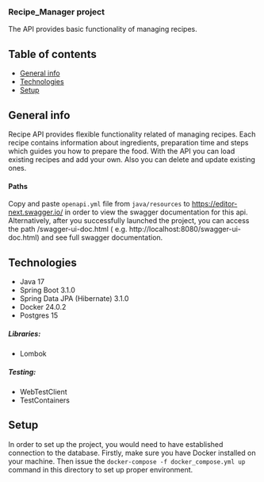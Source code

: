 ### Recipe_Manager project

The API provides basic functionality of managing recipes.

## Table of contents

* [General info](#general-info)
* [Technologies](#technologies)
* [Setup](#setup)

## General info

Recipe API provides flexible functionality related of managing recipes.
Each recipe contains information about ingredients, preparation time
and steps which guides you how to prepare the food.
With the API you can load existing recipes and add your own. Also you can
delete and update existing ones.

#### Paths

Copy and paste ```openapi.yml``` file from ```java/resources``` to https://editor-next.swagger.io/
in order to view the swagger documentation for this api.
Alternatively, after you successfully launched the project, you can access the path
/swagger-ui-doc.html (
e.g. http://localhost:8080/swagger-ui-doc.html) and see full swagger documentation.

## Technologies

* Java 17
* Spring Boot 3.1.0
* Spring Data JPA (Hibernate) 3.1.0
* Docker 24.0.2
* Postgres 15

##### Libraries:

* Lombok

##### Testing:

* WebTestClient
* TestContainers

## Setup

In order to set up the project, you would need to have established connection to the database.
Firstly, make sure you have Docker installed on your machine. Then
issue the ```docker-compose -f docker_compose.yml up``` command in this directory to set up proper
environment.





